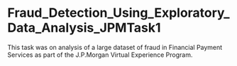 # Fraud_Detection_Using_Exploratory_Data_Analysis_JPMTask1
This task was on analysis of a large dataset of fraud in Financial Payment Services as part of the J.P.Morgan Virtual Experience Program.
